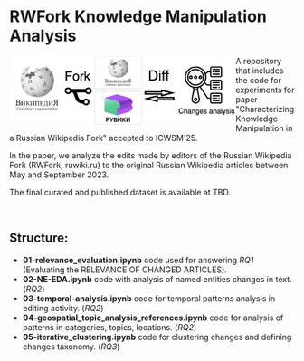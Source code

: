 # RWFork Knowledge Manipulation Analysis

<img align="left" src="figures/resear_question_scketch.png" alt="scketch" style="width:400px;"/>

<!-- <img align="left" src="figures/rumap.png" alt="locations of changed articles" style="width:400px;"/>
<img align="left" src="figures/temporal_edits.png" alt="temporal patterns in data" style="width:400px;"/> -->

A repository that includes the code for experiments for paper "Characterizing Knowledge Manipulation in a Russian Wikipedia Fork" accepted to ICWSM'25. 

In the paper, we analyze the edits made by editors of the Russian Wikipedia Fork (RWFork, ruwiki.ru) to the original Russian Wikipedia articles between May and September 2023.

The final curated and published dataset is available at TBD.

<br clear="all" />

## Structure: 
- **01-relevance_evaluation.ipynb** code used for answering *RQ1* (Evaluating the RELEVANCE OF CHANGED ARTICLES).
- **02-NE-EDA.ipynb** code with analysis of named entities changes in text. (*RQ2*)
- **03-temporal-analysis.ipynb** code for temporal patterns analysis in editing activity. (*RQ2*)
- **04-geospatial_topic_analysis_references.ipynb** code for analysis of patterns in categories, topics, locations. (*RQ2*)
- **05-iterative_clustering.ipynb** code for clustering changes and defining changes taxonomy. (*RQ3*)
